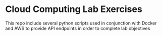 # Cloud Computing Lab Exercises

This repo include several python scripts used in conjunction with Docker and AWS to provide API endpoints in order to complete lab objectives
